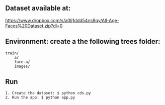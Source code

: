 ## Dataset available at: 
https://www.dropbox.com/s/a0lj1ddd54ns8qy/All-Age-Faces%20Dataset.zip?dl=0

## Environment: create a the following trees folder:
    train/
        a/
        face-a/
        images/
    
## Run 
    1. Create the dataset: $ python cds.py
    2. Run the app: $ python app.py
